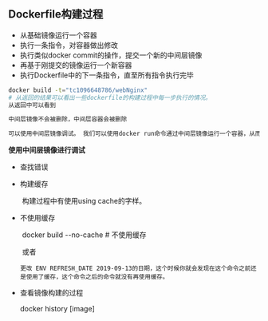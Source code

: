 ## Dockerfile构建过程

- 从基础镜像运行一个容器
- 执行一条指令，对容器做出修改
- 执行类似docker commit的操作，提交一个新的中间层镜像
- 再基于刚提交的镜像运行一个新容器
- 执行Dockerfile中的下一条指令，直至所有指令执行完毕



```bash
docker build -t="tc1096648786/webNginx"
# 从返回的结果可以看出一些dockerfile的构建过程中每一步执行的情况。
从返回中可以看到

中间层镜像不会被删除，中间层容器会被删除

可以使用中间层镜像调试。 我们可以使用docker run命令通过中间层镜像运行一个容器，从而查看每一步构建镜像的实际状态，这也是给了我们调试镜像构建的能力。
```

**使用中间层镜像进行调试**

- 查找错误

- 构建缓存

  ​	构建过程中有使用using cache的字样。

- 不使用缓存

  ​	docker build --no-cache  # 不使用缓存

  ​	或者

  ```
  更改 ENV REFRESH_DATE 2019-09-13的日期，这个时候你就会发现在这个命令之前还是使用了缓存，这个命令之后的命令就没有再使用缓存。
  ```

- 查看镜像构建的过程

  docker history [image]